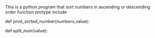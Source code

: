 This is a python program that sort numbers in ascending or descending order
function protype include

def print_sorted_number(numbers,value):

def split_num(value):